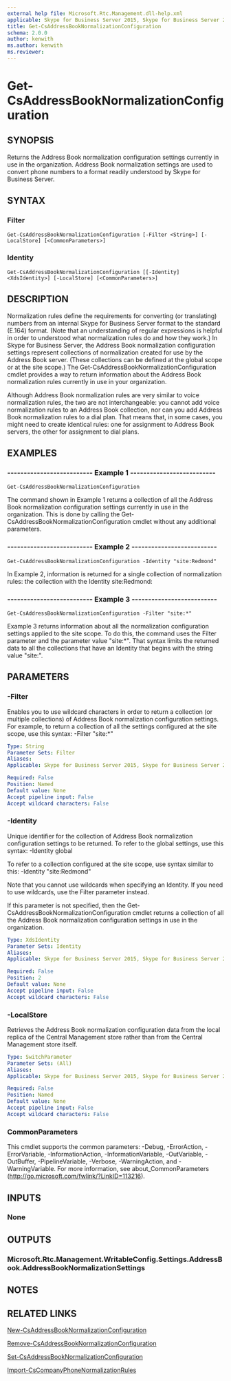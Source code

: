 ```yaml
---
external help file: Microsoft.Rtc.Management.dll-help.xml
applicable: Skype for Business Server 2015, Skype for Business Server 2019
title: Get-CsAddressBookNormalizationConfiguration
schema: 2.0.0
author: kenwith
ms.author: kenwith
ms.reviewer:
---
```


# Get-CsAddressBookNormalizationConfiguration

## SYNOPSIS
Returns the Address Book normalization configuration settings currently in use in the organization.
Address Book normalization settings are used to convert phone numbers to a format readily understood by Skype for Business Server.

## SYNTAX

### Filter
```
Get-CsAddressBookNormalizationConfiguration [-Filter <String>] [-LocalStore] [<CommonParameters>]
```

### Identity
```
Get-CsAddressBookNormalizationConfiguration [[-Identity] <XdsIdentity>] [-LocalStore] [<CommonParameters>]
```

## DESCRIPTION
Normalization rules define the requirements for converting (or translating) numbers from an internal Skype for Business Server format to the standard (E.164) format.
(Note that an understanding of regular expressions is helpful in order to understood what normalization rules do and how they work.) In Skype for Business Server, the Address Book normalization configuration settings represent collections of normalization created for use by the Address Book server.
(These collections can be defined at the global scope or at the site scope.) The Get-CsAddressBookNormalizationConfiguration cmdlet provides a way to return information about the Address Book normalization rules currently in use in your organization.

Although Address Book normalization rules are very similar to voice normalization rules, the two are not interchangeable: you cannot add voice normalization rules to an Address Book collection, nor can you add Address Book normalization rules to a dial plan.
That means that, in some cases, you might need to create identical rules: one for assignment to Address Book servers, the other for assignment to dial plans.


## EXAMPLES

### -------------------------- Example 1 --------------------------
```
Get-CsAddressBookNormalizationConfiguration
```

The command shown in Example 1 returns a collection of all the Address Book normalization configuration settings currently in use in the organization.
This is done by calling the Get-CsAddressBookNormalizationConfiguration cmdlet without any additional parameters.

### -------------------------- Example 2 --------------------------
```
Get-CsAddressBookNormalizationConfiguration -Identity "site:Redmond"
```

In Example 2, information is returned for a single collection of normalization rules: the collection with the Identity site:Redmond:



### -------------------------- Example 3 --------------------------
```
Get-CsAddressBookNormalizationConfiguration -Filter "site:*"
```

Example 3 returns information about all the normalization configuration settings applied to the site scope.
To do this, the command uses the Filter parameter and the parameter value "site:*".
That syntax limits the returned data to all the collections that have an Identity that begins with the string value "site:".


## PARAMETERS

### -Filter
Enables you to use wildcard characters in order to return a collection (or multiple collections) of Address Book normalization configuration settings.
For example, to return a collection of all the settings configured at the site scope, use this syntax: -Filter "site:*"

```yaml
Type: String
Parameter Sets: Filter
Aliases: 
Applicable: Skype for Business Server 2015, Skype for Business Server 2019

Required: False
Position: Named
Default value: None
Accept pipeline input: False
Accept wildcard characters: False
```

### -Identity
Unique identifier for the collection of Address Book normalization configuration settings to be returned.
To refer to the global settings, use this syntax: -Identity global

To refer to a collection configured at the site scope, use syntax similar to this: -Identity "site:Redmond"

Note that you cannot use wildcards when specifying an Identity.
If you need to use wildcards, use the Filter parameter instead.

If this parameter is not specified, then the Get-CsAddressBookNormalizationConfiguration cmdlet returns a collection of all the Address Book normalization configuration settings in use in the organization.

```yaml
Type: XdsIdentity
Parameter Sets: Identity
Aliases: 
Applicable: Skype for Business Server 2015, Skype for Business Server 2019

Required: False
Position: 2
Default value: None
Accept pipeline input: False
Accept wildcard characters: False
```

### -LocalStore
Retrieves the Address Book normalization configuration data from the local replica of the Central Management store rather than from the Central Management store itself.

```yaml
Type: SwitchParameter
Parameter Sets: (All)
Aliases: 
Applicable: Skype for Business Server 2015, Skype for Business Server 2019

Required: False
Position: Named
Default value: None
Accept pipeline input: False
Accept wildcard characters: False
```

### CommonParameters
This cmdlet supports the common parameters: -Debug, -ErrorAction, -ErrorVariable, -InformationAction, -InformationVariable, -OutVariable, -OutBuffer, -PipelineVariable, -Verbose, -WarningAction, and -WarningVariable. For more information, see about_CommonParameters (http://go.microsoft.com/fwlink/?LinkID=113216).


## INPUTS

### None


## OUTPUTS

### Microsoft.Rtc.Management.WritableConfig.Settings.AddressBook.AddressBookNormalizationSettings


## NOTES


## RELATED LINKS

[New-CsAddressBookNormalizationConfiguration](New-CsAddressBookNormalizationConfiguration.md)

[Remove-CsAddressBookNormalizationConfiguration](Remove-CsAddressBookNormalizationConfiguration.md)

[Set-CsAddressBookNormalizationConfiguration](Set-CsAddressBookNormalizationConfiguration.md)

[Import-CsCompanyPhoneNormalizationRules](Import-CsCompanyPhoneNormalizationRules.md)

